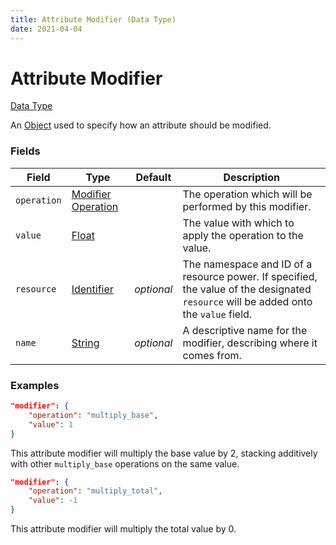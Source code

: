 ```yaml
---
title: Attribute Modifier (Data Type)
date: 2021-04-04
---
```


# Attribute Modifier

[Data Type](../data_types.md)

An [Object](object.md) used to specify how an attribute should be modified.


### Fields

Field  | Type | Default | Description
-------|------|---------|-------------
`operation` | [Modifier Operation](modifier_operation.md) | | The operation which will be performed by this modifier.
`value` | [Float](float.md) | | The value with which to apply the operation to the value.
`resource` | [Identifier](../data_types/identifier.md) | _optional_ | The namespace and ID of a resource power. If specified, the value of the designated `resource` will be added onto the `value` field.
`name` | [String](string.md) | _optional_ | A descriptive name for the modifier, describing where it comes from.


### Examples

```json
"modifier": {
    "operation": "multiply_base",
    "value": 1
}
```

This attribute modifier will multiply the base value by 2, stacking additively with other `multiply_base` operations on the same value.
<br>

```json
"modifier": {
	"operation": "multiply_total",
	"value": -1
}
```

This attribute modifier will multiply the total value by 0.
